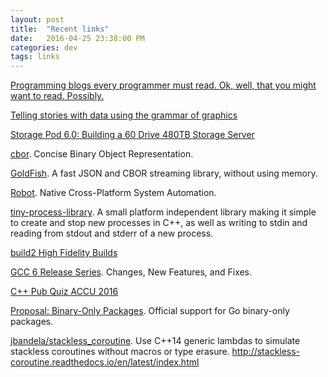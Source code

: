```yaml
---
layout: post
title:  "Recent links"
date:   2016-04-25 23:38:00 PM
categories: dev
tags: links
---
```


[Programming blogs every programmer must read. Ok, well, that you might want to read. Possibly.](http://danluu.com/programming-blogs/)

[Telling stories with data using the grammar of graphics](https://codewords.recurse.com/issues/six/telling-stories-with-data-using-the-grammar-of-graphics)

[Storage Pod 6.0: Building a 60 Drive 480TB Storage Server](https://www.backblaze.com/blog/open-source-data-storage-server/)

[cbor](http://cbor.io/). Concise Binary Object Representation.

[GoldFish](https://github.com/OneNoteDev/GoldFish). A fast JSON and CBOR streaming library, without using memory.

[Robot](http://getrobot.net/). Native Cross-Platform System Automation.

[tiny-process-library](https://github.com/eidheim/tiny-process-library). A small platform independent library making it simple to create and stop new processes in C++, as well as writing to stdin and reading from stdout and stderr of a new process.

[build2 High Fidelity Builds](https://build2.org/release/0.3.0.xhtml)

[GCC 6 Release Series](https://gcc.gnu.org/gcc-6/changes.html). Changes, New Features, and Fixes.

[C++ Pub Quiz ACCU 2016](http://www.pvv.org/~oma/PubQuiz_ACCU_Apr2016.pdf)

[Proposal: Binary-Only Packages](https://github.com/golang/proposal/blob/master/design/2775-binary-only-packages.md). Official support for Go binary-only packages.

[jbandela/stackless_coroutine](https://github.com/jbandela/stackless_coroutine). Use C++14 generic lambdas to simulate stackless coroutines without macros or type erasure. http://stackless-coroutine.readthedocs.io/en/latest/index.html

